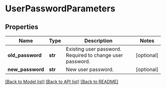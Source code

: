 # UserPasswordParameters

## Properties
Name | Type | Description | Notes
------------ | ------------- | ------------- | -------------
**old_password** | **str** | Existing user password.  Required to change user password. | [optional] 
**new_password** | **str** | New user password. | [optional] 

[[Back to Model list]](../README.md#documentation-for-models) [[Back to API list]](../README.md#documentation-for-api-endpoints) [[Back to README]](../README.md)


